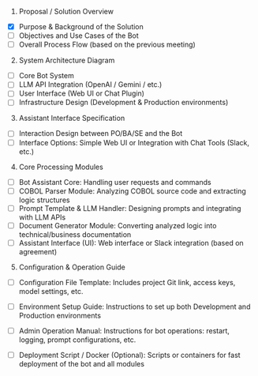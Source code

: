 1. Proposal / Solution Overview
- [x] Purpose & Background of the Solution
- [ ] Objectives and Use Cases of the Bot
- [ ] Overall Process Flow (based on the previous meeting)
2. System Architecture Diagram
- [ ] Core Bot System
- [ ] LLM API Integration (OpenAI / Gemini / etc.)
- [ ] User Interface (Web UI or Chat Plugin)
- [ ] Infrastructure Design (Development & Production environments)
3. Assistant Interface Specification
- [ ] Interaction Design between PO/BA/SE and the Bot
- [ ] Interface Options: Simple Web UI or Integration with Chat Tools (Slack, etc.)
4. Core Processing Modules
- [ ] Bot Assistant Core: Handling user requests and commands
- [ ] COBOL Parser Module: Analyzing COBOL source code and extracting logic structures
- [ ] Prompt Template & LLM Handler: Designing prompts and integrating with LLM APIs
- [ ] Document Generator Module: Converting analyzed logic into technical/business documentation
- [ ] Assistant Interface (UI): Web interface or Slack integration (based on agreement)
5. Configuration & Operation Guide
- [ ] Configuration File Template: Includes project Git link, access keys, model settings, etc.
- [ ] Environment Setup Guide: Instructions to set up both Development and Production environments
- [ ] Admin Operation Manual: Instructions for bot operations: restart, logging, prompt configurations, etc.
- [ ] Deployment Script / Docker (Optional): Scripts or containers for fast deployment of the bot and all modules

